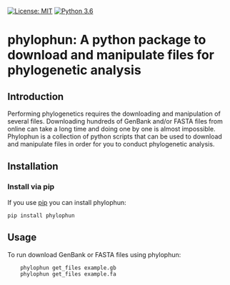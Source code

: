 [![License: MIT](https://img.shields.io/badge/License-MIT-yellow.svg)](https://opensource.org/licenses/MIT)
[![Python 3.6](https://img.shields.io/badge/python-3.6-blue.svg)](https://www.python.org/downloads/release/python-360/)

# phylophun: A python package to download and manipulate files for phylogenetic analysis

## Introduction

Performing phylogenetics requires the downloading and manipulation of several files. 
Downloading hundreds of GenBank and/or FASTA files from online can take a long time 
and doing one by one is almost impossible.
Phylophun is a collection of python scripts that can be used to download and manipulate
files in order for you to conduct phylogenetic analysis.

## Installation

### Install via pip
If you use [pip](https://pip.pypa.io/en/stable/)
you can install phylophun:
```
pip install phylophun
```

## Usage
To run download GenBank or FASTA files using phylophun:
```
    phylophun get_files example.gb
    phylophun get_files example.fa  
```

